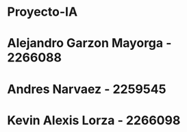 # Proyecto-IA
# Alejandro Garzon Mayorga - 2266088
# Andres Narvaez - 2259545
# Kevin Alexis Lorza - 2266098 

